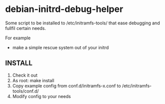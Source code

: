 # debian-initrd-debug-helper

Some script to be installed to /etc/initramfs-tools/ that
ease debugging and fullfil certain needs.

For example
 * make a simple rescue system out of your initrd

## INSTALL
1. Check it out
1. As root: make install
1. Copy example config from conf.d/initramfs-x.conf to /etc/initramfs-tools/conf.d/
1. Modify config to your needs
